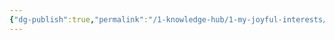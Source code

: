 ```yaml
---
{"dg-publish":true,"permalink":"/1-knowledge-hub/1-my-joyful-interests/people/others/venkateswarlu/","noteIcon":""}
---
```


